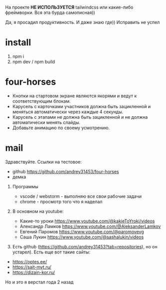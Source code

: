 На проекте **НЕ ИСПОЛЬЗУЕТСЯ** tailwindcss или какие-либо фреймворки. Вся эта
бурда самописная))

Да, я просадил продуктивность. И даже знаю где)) Исправить не успел

# install

1. npm i
2. npm dev / npm build

# four-horses

- Кнопки на стартовом экране являются якорями и ведут к соответствующим блокам.
- Карусель с карточками участников должна быть зацикленной и меняться
  автоматически через каждые 4 секунды.
- Карусель с этапами не должна быть зацикленной и не должна автоматически менять
  слайды.
- Добавьте анимацию по своему усмотрению.

# mail

Здравствуйте. Cсылки на тестовое:

- github https://github.com/andrey31453/four-horses
- демка

1. Программы

   - vscode / webstorm - выполняю все свои рабочие задачи
   - chrome - просмотр того что я наделал

2. В основном на youtube:

   - Какие-то уроки https://www.youtube.com/@kakieToYroki/videos
   - Александр Ламков https://www.youtube.com/@AleksanderLamkov
   - Евгений Паромов https://www.youtube.com/@paromovevg
   - Саша Лукин https://www.youtube.com/@sashalukin/videos

3. Есть github (https://github.com/andrey31453?tab=repositories), но он
   устарел). Есть еще вот такие сайты:

- https://optes.ee/
- https://sait-myt.ru/
- https://dizain-kor.ru/

Но и это я верстал года 2 назад
